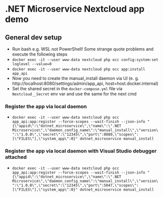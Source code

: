 # .NET Microservice Nextcloud app demo

## General dev setup

- Run bash e.g. WSL not PowerShell! Some strange quote problems and execute the following steps
- `docker exec -it --user www-data nextcloud php occ config:system:set loglevel --value=0`
- `docker exec -it --user www-data nextcloud php occ app:install app_api`
- Now you need to create the manual_install daemon via UI (e. g. http://localhost:8080/settings/admin/app_api, host=host.docker.internal)
- Set the shared secret in the `docker-compose.yml` file via `Nextcloud__Secret` env var and use the same for the next cmd

### Register the app via local daemon

- `docker exec -it --user www-data nextcloud php occ app_api:app:register --force-scopes --wait-finish --json-info "{\"appid\":\"dotnet_microservice\",\"name\":\".NET Microservice\",\"daemon_config_name\":\"manual_install\",\"version\":\"1.0.0\",\"secret\":\"12345\",\"port\":8080,\"scopes\":[\"FILES\"],\"system_app\":0}" dotnet_microservice manual_install`

### Register the app via local daemon with Visual Studio debugger attached

- `docker exec -it --user www-data nextcloud php occ app_api:app:register --force-scopes --wait-finish --json-info "{\"appid\":\"dotnet_microservice\",\"name\":\".NET Microservice\",\"daemon_config_name\":\"manual_install\",\"version\":\"1.0.0\",\"secret\":\"12345\",\"port\":5047,\"scopes\":[\"FILES\"],\"system_app\":0}" dotnet_microservice manual_install`
